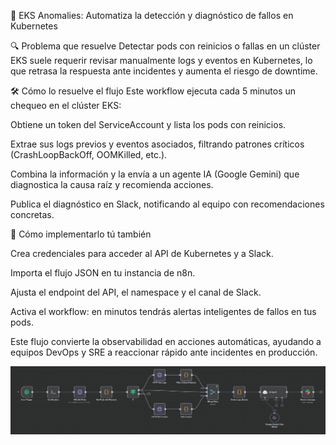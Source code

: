 🚀 EKS Anomalies: Automatiza la detección y diagnóstico de fallos en Kubernetes

🔍 Problema que resuelve
Detectar pods con reinicios o fallas en un clúster EKS suele requerir revisar manualmente logs y eventos en Kubernetes, lo que retrasa la respuesta ante incidentes y aumenta el riesgo de downtime.

🛠️ Cómo lo resuelve el flujo
Este workflow ejecuta cada 5 minutos un chequeo en el clúster EKS:

Obtiene un token del ServiceAccount y lista los pods con reinicios.

Extrae sus logs previos y eventos asociados, filtrando patrones críticos (CrashLoopBackOff, OOMKilled, etc.).

Combina la información y la envía a un agente IA (Google Gemini) que diagnostica la causa raíz y recomienda acciones.

Publica el diagnóstico en Slack, notificando al equipo con recomendaciones concretas.

📌 Cómo implementarlo tú también

Crea credenciales para acceder al API de Kubernetes y a Slack.

Importa el flujo JSON en tu instancia de n8n.

Ajusta el endpoint del API, el namespace y el canal de Slack.

Activa el workflow: en minutos tendrás alertas inteligentes de fallos en tus pods.

Este flujo convierte la observabilidad en acciones automáticas, ayudando a equipos DevOps y SRE a reaccionar rápido ante incidentes en producción.

![EKS-Anomaly](./Workflow.png)